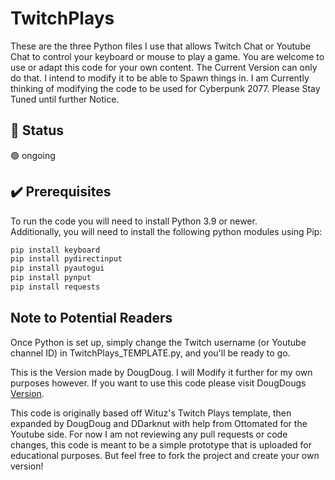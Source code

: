 ﻿# TwitchPlays
These are the three Python files I use that allows Twitch Chat or Youtube Chat to control your keyboard or mouse to play a game. You are welcome to use or adapt this code for your own content.
The Current Version can only do that. I intend to modify it to be able to Spawn things in. I am Currently thinking of modifying the code to be used for Cyberpunk 2077. Please Stay Tuned until further Notice.

## :memo: Status

🟢 ongoing

## :heavy_check_mark: Prerequisites
To run the code you will need to install Python 3.9 or newer.  
Additionally, you will need to install the following python modules using Pip:

```bash
pip install keyboard  
pip install pydirectinput  
pip install pyautogui  
pip install pynput  
pip install requests
```

## Note to Potential Readers

Once Python is set up, simply change the Twitch username (or Youtube channel ID) in TwitchPlays_TEMPLATE.py, and you'll be ready to go.

This is the Version made by DougDoug. I will Modify it further for my own purposes however. If you want to use this code please visit DougDougs [Version](https://github.com/DougDougGithub/TwitchPlays).

This code is originally based off Wituz's Twitch Plays template, then expanded by DougDoug and DDarknut with help from Ottomated for the Youtube side. For now I am not reviewing any pull requests or code changes, this code is meant to be a simple prototype that is uploaded for educational purposes. But feel free to fork the project and create your own version!
